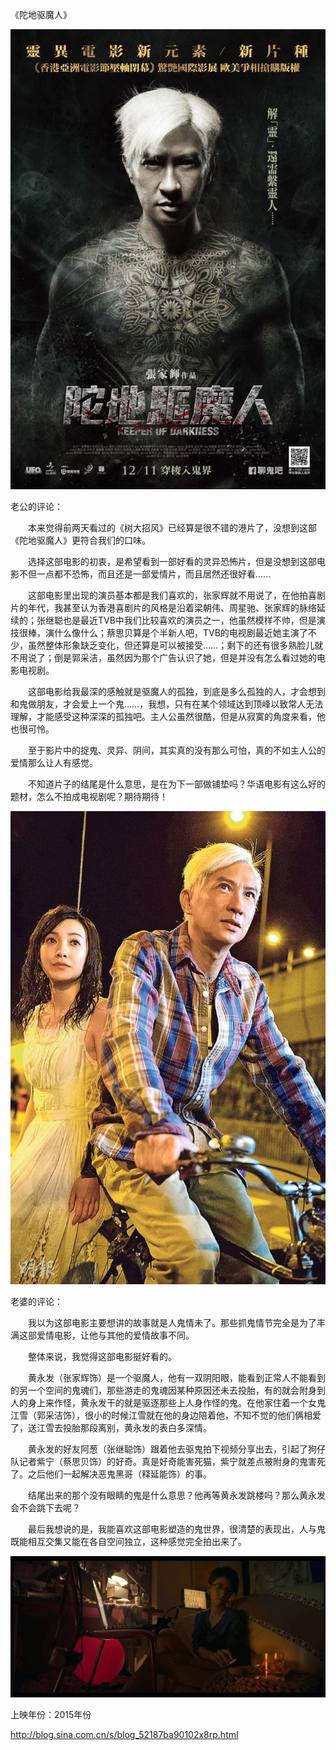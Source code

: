 《陀地驱魔人》

			
![](./img/001vda4xzy7eQI0Ulo0e4&690.jpg)



老公的评论：

　　本来觉得前两天看过的《树大招风》已经算是很不错的港片了，没想到这部《陀地驱魔人》更符合我们的口味。


　　选择这部电影的初衷，是希望看到一部好看的灵异恐怖片，但是没想到这部电影不但一点都不恐怖，而且还是一部爱情片，而且居然还很好看……


　　这部电影里出现的演员基本都是我们喜欢的，张家辉就不用说了，在他拍喜剧片的年代，我甚至认为香港喜剧片的风格是沿着梁朝伟、周星驰、张家辉的脉络延续的；张继聪也是最近TVB中我们比较喜欢的演员之一，他虽然模样不帅，但是演技很棒，演什么像什么；蔡思贝算是个半新人吧，TVB的电视剧最近她主演了不少，虽然整体形象缺乏变化，但还算是可以被接受……；剩下的还有很多熟脸儿就不用说了；倒是郭采洁，虽然因为那个广告认识了她，但是并没有怎么看过她的电影电视剧。


　　这部电影给我最深的感触就是驱魔人的孤独，到底是多么孤独的人，才会想到和鬼做朋友，才会爱上一个鬼……，我想，只有在某个领域达到顶峰以致常人无法理解，才能感受这种深深的孤独吧。主人公虽然很酷，但是从寂寞的角度来看，他也很可怜。

　　至于影片中的捉鬼、灵异、阴间，其实真的没有那么可怕，真的不如主人公的爱情那么让人有感觉。

　　不知道片子的结尾是什么意思，是在为下一部做铺垫吗？华语电影有这么好的题材，怎么不拍成电视剧呢？期待期待！
<a href="http://photo.blog.sina.com.cn/showpic.html#blogid=52187ba90102x8rp&url=http://album.sina.com.cn/pic/001vda4xzy7eQI23Q1Rcb" target="_blank"></a>

![](./img/001vda4xzy7eQI5uY7b8d&690.jpg)



老婆的评论：


　　我以为这部电影主要想讲的故事就是人鬼情未了。那些抓鬼情节完全是为了丰满这部爱情电影，让他与其他的爱情故事不同。

　　整体来说，我觉得这部电影挺好看的。


　　黄永发（张家辉饰）是一个驱魔人，他有一双阴阳眼，能看到正常人不能看到的另一个空间的鬼魂们，那些游走的鬼魂因某种原因还未去投胎，有的就会附身到人的身上来作怪，黄永发干的就是驱逐那些上人身作怪的鬼。在他家住着一个女鬼江雪（郭采洁饰），很小的时候江雪就在他的身边陪着他，不知不觉的他们俩相爱了，送江雪去投胎那段离别，黄永发的表白多深情。


　　黄永发的好友阿葱（张继聪饰）跟着他去驱鬼拍下视频分享出去，引起了狗仔队记者紫宁（蔡思贝饰）的好奇。真是好奇能害死猫，紫宁就差点被附身的鬼害死了。之后他们一起解决恶鬼黑哥（释延能饰）的事。

　　结尾出来的那个没有眼睛的鬼是什么意思？他再等黄永发跳楼吗？那么黄永发会不会跳下去呢？


　　最后我想说的是，我能喜欢这部电影塑造的鬼世界，很清楚的表现出，人与鬼既能相互交集又能在各自空间独立，这种感觉完全拍出来了。

![](./img/001vda4xzy7eQI4x5CK2e&690.jpg)


上映年份：2015年份							
		
http://blog.sina.com.cn/s/blog_52187ba90102x8rp.html
